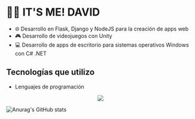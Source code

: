 # 🙋‍♂️ IT'S ME! DAVID
- 🌐 Desarrollo en Flask, Django y NodeJS para la creación de apps web
- 🎮 Desarrollo de videojuegos con Unity
- 💻 Desarrollo de apps de escritorio para sistemas operativos Windows con C# .NET

## Tecnologías que utilizo

- Lenguajes de programación
<div align="center">
  <img src="https://img.shields.io/badge/C-00599C?style=for-the-badge&logo=c&logoColor=white"/>
</div>

![Anurag's GitHub stats](https://github-readme-stats.vercel.app/api?username=DavidGDA&show_icons=true&theme=transparent)
